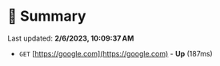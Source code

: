 # 📖 Summary
Last updated: **2/6/2023, 10:09:37 AM**

- `GET` [https://google.com](https://google.com) - **Up** (187ms)
